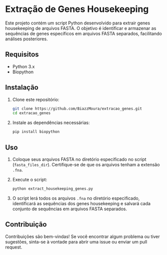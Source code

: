 
# Extração de Genes Housekeeping

Este projeto contém um script Python desenvolvido para extrair genes housekeeping de arquivos FASTA. O objetivo é identificar e armazenar as sequências de genes específicos em arquivos FASTA separados, facilitando análises posteriores.

## Requisitos

- Python 3.x
- Biopython

## Instalação

1. Clone este repositório:

    ```bash
    git clone https://github.com/BiazzMoura/extracao_genes.git
    cd extracao_genes
    ```

2. Instale as dependências necessárias:

    ```bash
    pip install biopython
    ```

## Uso

1. Coloque seus arquivos FASTA no diretório especificado no script (`fasta_files_dir`). Certifique-se de que os arquivos tenham a extensão `.fna`.

2. Execute o script:

    ```bash
    python extract_housekeeping_genes.py
    ```

3. O script lerá todos os arquivos `.fna` no diretório especificado, identificará as sequências dos genes housekeeping e salvará cada conjunto de sequências em arquivos FASTA separados.

## Contribuição

Contribuições são bem-vindas! Se você encontrar algum problema ou tiver sugestões, sinta-se à vontade para abrir uma issue ou enviar um pull request.




